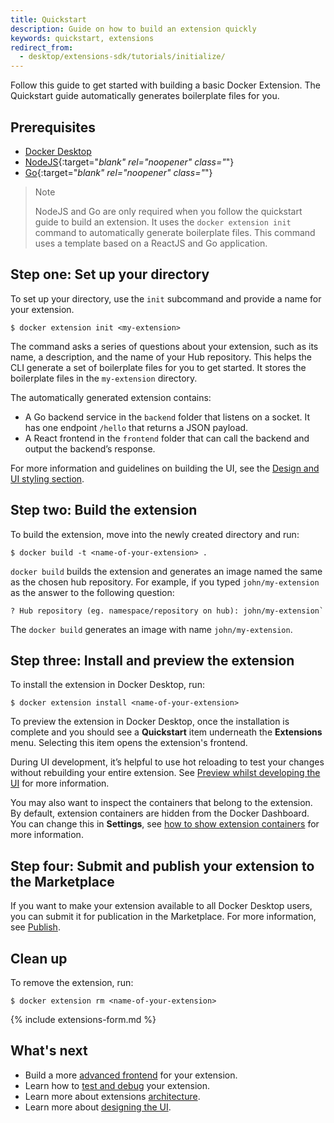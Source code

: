 ```yaml
---
title: Quickstart
description: Guide on how to build an extension quickly
keywords: quickstart, extensions
redirect_from:
  - desktop/extensions-sdk/tutorials/initialize/
---
```


Follow this guide to get started with building a basic Docker Extension. The Quickstart guide automatically generates boilerplate files for you.

## Prerequisites

- [Docker Desktop](../release-notes.md)
- [NodeJS](https://nodejs.org/){:target="_blank" rel="noopener" class="_"}
- [Go](https://go.dev/dl/){:target="_blank" rel="noopener" class="_"}

> Note
>
> NodeJS and Go are only required when you follow the quickstart guide to build an extension. It uses the `docker extension init` command to automatically generate boilerplate files. This command uses a template based on a ReactJS and Go application.

## Step one: Set up your directory

To set up your directory, use the `init` subcommand and provide a name for your extension.

```console
$ docker extension init <my-extension>
```

The command asks a series of questions about your extension, such as its name, a description, and the name of your Hub repository. This helps the CLI generate a set of boilerplate files for you to get started. It stores the boilerplate files in the `my-extension` directory.

The automatically generated extension contains:

- A Go backend service in the `backend` folder that listens on a socket. It has one endpoint `/hello` that returns a JSON payload.
- A React frontend in the `frontend` folder that can call the backend and output the backend’s response.

For more information and guidelines on building the UI, see the [Design and UI styling section](design/design-guidelines.md).

## Step two: Build the extension

To build the extension, move into the newly created directory and run:

```console
$ docker build -t <name-of-your-extension> .
```

`docker build` builds the extension and generates an image named the same as the chosen hub repository. For example, if you typed `john/my-extension` as the answer to the following question:

```console
? Hub repository (eg. namespace/repository on hub): john/my-extension`
```
The `docker build` generates an image with name `john/my-extension`.

## Step three: Install and preview the extension

To install the extension in Docker Desktop, run:

```console
$ docker extension install <name-of-your-extension>
```

To preview the extension in Docker Desktop, once the installation is complete and you should
see a **Quickstart** item underneath the **Extensions** menu. Selecting this item opens the extension's frontend.

During UI development, it’s helpful to use hot reloading to test your changes without rebuilding your entire
extension. See [Preview whilst developing the UI](dev/test-debug.md#hot-reloading-whilst-developing-the-ui) for more
information.

You may also want to inspect the containers that belong to the extension. By default, extension containers are
hidden from the Docker Dashboard. You can change this in **Settings**, see
[how to show extension containers](dev/test-debug.md#show-the-extension-containers) for more information.

## Step four: Submit and publish your extension to the Marketplace

If you want to make your extension available to all Docker Desktop users, you can submit it for publication in the Marketplace. For more information, see [Publish](extensions/index.md).

## Clean up

To remove the extension, run:

```console
$ docker extension rm <name-of-your-extension>
```
{% include extensions-form.md %}

## What's next

- Build a more [advanced frontend](build/frontend-extension-tutorial.md) for your extension.
- Learn how to [test and debug](dev/test-debug.md) your extension.
- Learn more about extensions [architecture](architecture/index.md).
- Learn more about [designing the UI](design/design-guidelines.md).
